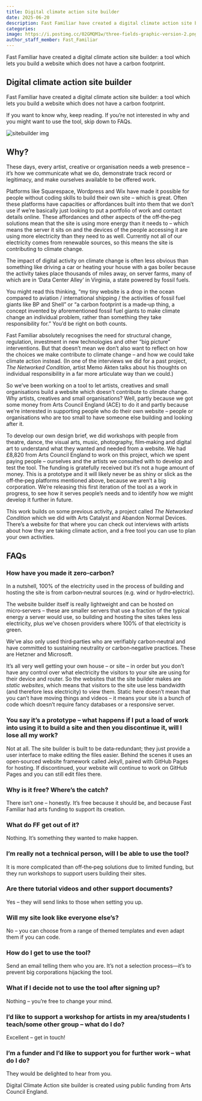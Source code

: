 ```yaml
---
title: Digital climate action site builder
date: 2025-06-20
description: Fast Familiar have created a digital climate action site builder
categories:
image: https://i.postimg.cc/02GMQM1w/three-fields-graphic-version-2.png
author_staff_member: Fast_Familiar
---
```


Fast Familiar have created a digital climate action site builder: a tool which lets you build a website which does not have a carbon footprint.

## Digital climate action site builder

Fast Familiar have created a digital climate action site builder: a tool which lets you build a website which does not have a carbon footprint.

If you want to know why, keep reading. If you’re not interested in why and you might want to use the tool, skip down to FAQs.

![sitebuilder img](https://fastfamiliar.b-cdn.net/sitebuilder/image.png)


## Why?

These days, every artist, creative or organisation needs a web presence – it’s how we communicate what we do, demonstrate track record or legitimacy, and make ourselves available to be offered work.

Platforms like Squarespace, Wordpress and Wix have made it possible for people without coding skills to build their own site – which is great. Often these platforms have capacities or affordances built into them that we don’t use if we’re basically just looking to put a portfolio of work and contact details online. These affordances and other aspects of the off‑the‑peg solutions mean that the site is using more energy than it needs to – which means the server it sits on and the devices of the people accessing it are using more electricity than they need to as well. Currently not all of our electricity comes from renewable sources, so this means the site is contributing to climate change.

The impact of digital activity on climate change is often less obvious than something like driving a car or heating your house with a gas boiler because the activity takes place thousands of miles away, on server farms, many of which are in ‘Data Center Alley’ in Virginia, a state powered by fossil fuels.

You might read this thinking, “my tiny website is a drop in the ocean compared to aviation / international shipping / the activities of fossil fuel giants like BP and Shell” or “a carbon footprint is a made‑up thing, a concept invented by aforementioned fossil fuel giants to make climate change an individual problem, rather than something they take responsibility for.” You’d be right on both counts.

Fast Familiar absolutely recognises the need for structural change, regulation, investment in new technologies and other “big picture” interventions. But that doesn’t mean we don’t also want to reflect on how the choices we make contribute to climate change – and how we could take climate action instead. (In one of the interviews we did for a past project, *The Networked Condition*, artist Memo Akten talks about his thoughts on individual responsibility in a far more articulate way than we could.)

So we’ve been working on a tool to let artists, creatives and small organisations build a website which doesn’t contribute to climate change. Why artists, creatives and small organisations? Well, partly because we got some money from Arts Council England (ACE) to do it and partly because we’re interested in supporting people who do their own website – people or organisations who are too small to have someone else building and looking after it.

To develop our own design brief, we did workshops with people from theatre, dance, the visual arts, music, photography, film‑making and digital art to understand what they wanted and needed from a website. We had £8,820 from Arts Council England to work on this project, which we spent paying people – ourselves and the artists we consulted with to develop and test the tool. The funding is gratefully received but it’s not a huge amount of money. This is a prototype and it will likely never be as shiny or slick as the off‑the‑peg platforms mentioned above, because we aren’t a big corporation. We’re releasing this first iteration of the tool as a work in progress, to see how it serves people’s needs and to identify how we might develop it further in future.

This work builds on some previous activity, a project called *The Networked Condition* which we did with Arts Catalyst and Abandon Normal Devices. There’s a website for that where you can check out interviews with artists about how they are taking climate action, and a free tool you can use to plan your own activities. 


## FAQs

### How have you made it zero‑carbon?

In a nutshell, 100% of the electricity used in the process of building and hosting the site is from carbon‑neutral sources (e.g. wind or hydro‑electric).

The website builder itself is really lightweight and can be hosted on micro‑servers – these are smaller servers that use a fraction of the typical energy a server would use, so building and hosting the sites takes less electricity, plus we’ve chosen providers where 100% of that electricity is green.

We’ve also only used third‑parties who are verifiably carbon‑neutral and have committed to sustaining neutrality or carbon‑negative practices. These are Hetzner and Microsoft.

It’s all very well getting your own house – or site – in order but you don’t have any control over what electricity the visitors to your site are using for their device and router. So the websites that the site builder makes are *static websites*, which means that visitors to the site use less bandwidth (and therefore less electricity) to view them. Static here doesn’t mean that you can’t have moving things and videos – it means your site is a bunch of code which doesn’t require fancy databases or a responsive server.

### You say it’s a prototype – what happens if I put a load of work into using it to build a site and then you discontinue it, will I lose all my work?

Not at all. The site builder is built to be data‑redundant; they just provide a user interface to make editing the files easier. Behind the scenes it uses an open‑sourced website framework called Jekyll, paired with GitHub Pages for hosting. If discontinued, your website will continue to work on GitHub Pages and you can still edit files there.

### Why is it free? Where’s the catch?

There isn’t one – honestly. It’s free because it should be, and because Fast Familiar had arts funding to support its creation.

### What do FF get out of it?

Nothing. It’s something they wanted to make happen.

### I’m really not a technical person, will I be able to use the tool?

It is more complicated than off‑the‑peg solutions due to limited funding, but they run workshops to support users building their sites.

### Are there tutorial videos and other support documents?

Yes – they will send links to those when setting you up.

### Will my site look like everyone else’s?

No – you can choose from a range of themed templates and even adapt them if you can code. 

### How do I get to use the tool?

Send an email telling them who you are. It’s not a selection process—it’s to prevent big corporations hijacking the tool.

### What if I decide not to use the tool after signing up?

Nothing – you’re free to change your mind.

### I’d like to support a workshop for artists in my area/students I teach/some other group – what do I do?

Excellent – get in touch!

### I’m a funder and I’d like to support you for further work – what do I do?

They would be delighted to hear from you. 

Digital Climate Action site builder is created using public funding from Arts Council England. 
